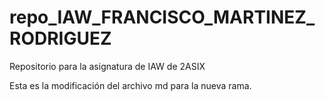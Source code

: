 # repo_IAW_FRANCISCO_MARTINEZ_RODRIGUEZ
Repositorio para la asignatura de IAW de 2ASIX

Esta es la modificación del archivo md para la nueva rama.
